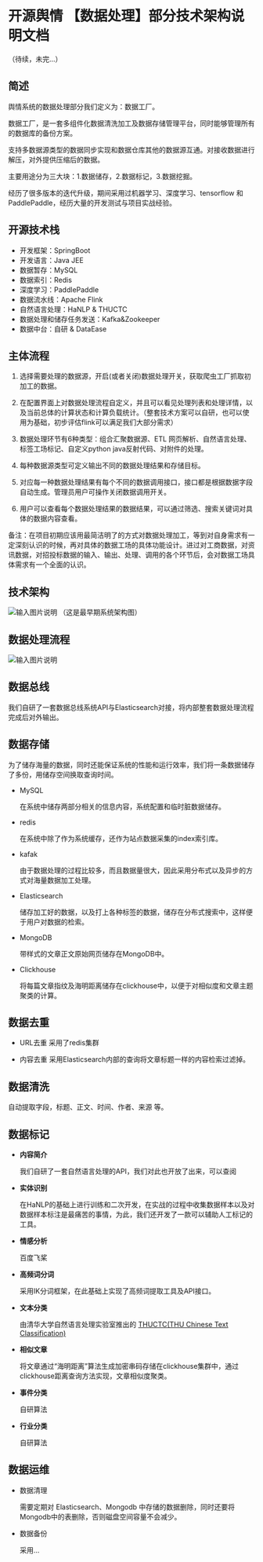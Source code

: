 # 开源舆情 【数据处理】部分技术架构说明文档
（待续，未完...）

## 简述

舆情系统的数据处理部分我们定义为：数据工厂。

数据工厂，是一套多组件化数据清洗加工及数据存储管理平台，同时能够管理所有的数据库的备份方案。

支持多数据源类型的数据同步实现和数据仓库其他的数据源互通。对接收数据进行解压，对外提供压缩后的数据。

主要用途分为三大块：1.数据储存，2.数据标记，3.数据挖掘。

经历了很多版本的迭代升级，期间采用过机器学习、深度学习、tensorflow 和 PaddlePaddle，经历大量的开发测试与项目实战经验。

## 开源技术栈
- 开发框架：SpringBoot
- 开发语言：Java JEE
- 数据暂存：MySQL
- 数据索引：Redis
- 深度学习：PaddlePaddle
- 数据流水线：Apache Flink
- 自然语言处理：HaNLP & THUCTC
- 数据处理和储存任务发送：Kafka&Zookeeper
- 数据中台：自研 & DataEase



## 主体流程
1. 选择需要处理的数据源，开启(或者关闭)数据处理开关，获取爬虫工厂抓取初加工的数据。

2. 在配置界面上对数据处理流程自定义，并且可以看见处理列表和处理详情，以及当前总体的计算状态和计算负载统计。（整套技术方案可以自研，也可以使用为基础，初步评估flink可以满足我们大部分需求）

3. 数据处理环节有6种类型：组合汇聚数据源、ETL 网页解析、自然语言处理、标签工场标记、自定义python java反射代码、对附件的处理。

4. 每种数据源类型可定义输出不同的数据处理结果和存储目标。

5. 对应每一种数据处理结果有每个不同的数据调用接口，接口都是根据数据字段自动生成。管理员用户可操作关闭数据调用开关。

6. 用户可以查看每个数据处理结果的数据结果，可以通过筛选、搜索关键词对具体的数据内容查看。

备注：在项目初期应该用最简洁明了的方式对数据处理加工，等到对自身需求有一定深刻认识的时候，再对具体的数据工场的具体功能设计。进过对工商数据，对资讯数据，对招投标数据的输入、输出、处理、调用的各个环节后，会对数据工场具体需求有一个全面的认识。





## 技术架构

![输入图片说明](ProIMG/Im0bekTbfnilPyHVt1rWJA.png)
（这是最早期系统架构图）


## 数据处理流程
![输入图片说明](ProIMG/20220219-234818.png)



## 数据总线

  我们自研了一套数据总线系统API与Elasticsearch对接，将内部整套数据处理流程完成后对外输出。
  


## 数据存储

 为了储存海量的数据，同时还能保证系统的性能和运行效率，我们将一条数据储存了多份，用储存空间换取查询时间。

-  MySQL 

   在系统中储存两部分相关的信息内容，系统配置和临时脏数据储存。

- redis

  在系统中除了作为系统缓存，还作为站点数据采集的index索引库。

- kafak

  由于数据处理的过程比较多，而且数据量很大，因此采用分布式以及异步的方式对海量数据加工处理。

- Elasticsearch

  储存加工好的数据，以及打上各种标签的数据，储存在分布式搜索中，这样便于用户对数据的检索。

- MongoDB

  带样式的文章正文原始网页储存在MongoDB中。

- Clickhouse

  将每篇文章指纹及海明距离储存在clickhouse中，以便于对相似度和文章主题聚类的计算。



## 数据去重
-  URL去重
   采用了redis集群


-  内容去重
   采用Elasticsearch内部的查询将文章标题一样的内容检索过滤掉。


## 数据清洗

自动提取字段，标题、正文、时间、作者、来源 等。




## 数据标记

- **内容简介**

    我们自研了一套自然语言处理的API，我们对此也开放了出来，可以查阅

- **实体识别**

  在HaNLP的基础上进行训练和二次开发，在实战的过程中收集数据样本以及对数据样本标注是最痛苦的事情，为此，我们还开发了一款可以辅助人工标记的工具。

- **情感分析**

  百度飞桨

- **高频词分词** 

  采用IK分词框架，在此基础上实现了高频词提取工具及API接口。
  

- **文本分类** 

  由清华大学自然语言处理实验室推出的 [THUCTC(THU Chinese Text Classification)](http://http://thuctc.thunlp.org/)

-  **相似文章** 

   将文章通过“海明距离”算法生成加密串码存储在clickhouse集群中，通过clickhouse距离查询方法实现，文章相似度聚类。

- **事件分类**

    自研算法

- **行业分类**

    自研算法
    



## 数据运维
- 数据清理
   
  需要定期对  Elasticsearch、Mongodb 中存储的数据删除，同时还要将Mongodb中的表删除，否则磁盘空间容量不会减少。

- 数据备份

  采用...




